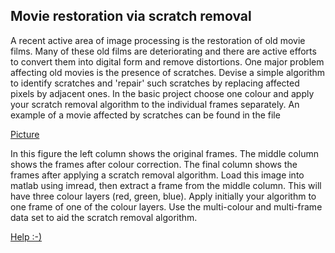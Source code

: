 ## Movie restoration via scratch removal
A recent active area of image processing is the restoration of old movie films. Many of these old films are deteriorating and there are active efforts to convert them into digital form and remove distortions.
One major problem affecting old movies is the presence of scratches. Devise a simple algorithm to identify scratches and 'repair' such scratches by replacing affected pixels by adjacent ones. In the basic project choose one colour and apply your scratch removal algorithm to the individual frames separately. An example of a movie affected by scratches can be found in the file
 
[Picture](http://fy.chalmers.se/~romeo/RRY025/mfiles/film1_big.jpg)

In this figure the left column shows the original frames. The middle column shows the frames after colour correction. The final column shows the frames after applying a scratch removal algorithm. Load this image into matlab using imread, then extract a frame from the middle column. This will have three colour layers (red, green, blue). Apply initially your algorithm to one frame of one of the colour layers. Use the multi-colour and multi-frame data set to aid the scratch removal algorithm.

[Help :-)](http://fy.chalmers.se/~romeo/RRY025/projects/p6_help.pdf)
